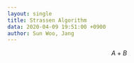 ```yaml
---
layout: single
title: Strassen Algorithm
data: 2020-04-09 19:51:00 +0900
author: Sun Woo, Jang
---
```



$$
A+B
$$
